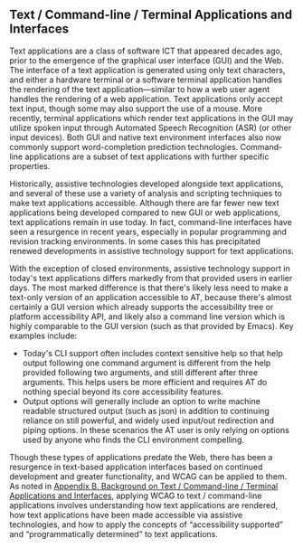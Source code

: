 Text / Command-line / Terminal Applications and Interfaces
----------------------------------------------------------

Text applications are a class of software ICT that appeared decades ago, prior to the emergence of the graphical user interface (GUI) and the Web. The interface of a text application is generated using only text characters, and either a hardware terminal or a software terminal application handles the rendering of the text application—similar to how a web user agent handles the rendering of a web application. Text applications only accept text input, though some may also support the use of a mouse. More recently, terminal applications which render text applications in the GUI may utilize spoken input through Automated Speech Recognition (ASR) (or other input devices). Both GUI and native text environment interfaces also now commonly support word-completion prediction technologies. Command-line applications are a subset of text applications with further specific properties.

Historically, assistive technologies developed alongside text applications, and several of these use a variety of analysis and scripting techniques to make text applications accessible. Although there are far fewer new text applications being developed compared to new GUI or web applications, text applications remain in use today. In fact, command-line interfaces have seen a resurgence in recent years, especially in popular programming and revision tracking environments. In some cases this has precipitated renewed developments in  assistive technology support for text applications.

With the exception of closed environments, assistive technology support in today's text applications differs markedly from that provided users in earlier days. The most marked difference is that there's likely less need to make a text-only version of an application accessible to AT, because there's almost certainly a GUI version which already supports the accessibility tree or platform accessibility API, and likely also a command line version which is highly comparable to the GUI version (such as that provided by Emacs). Key examples include:

* Today's CLI support often includes context sensitive help so that help output following one command argument is different from the help provided following two arguments, and still different after three arguments. This helps users be more efficient and requires AT do nothing special beyond its core accessibility features.
* Output options will generally include an option to write machine readable structured output (such as json) in addition to continuing reliance on still powerful, and widely used input/out redirection and piping options. In these scenarios the AT user is only relying on options used by anyone who finds the CLI environment compelling.
 
Though these types of applications predate the Web, there has been a resurgence in text-based application interfaces based on continued development and greater functionality, and WCAG can be applied to them. As noted in [Appendix B. Background on Text / Command-line / Terminal Applications and Interfaces](#background-on-text-command-line-terminal-applications-and-interfaces), applying WCAG to text / command-line applications involves understanding how text applications are rendered, how text applications have been made accessible via assistive technologies, and how to apply the concepts of “accessibility supported” and “programmatically determined” to text applications.
